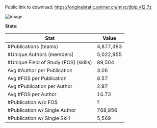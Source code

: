 Public link to download: https://originalstatic.aminer.cn/misc/dblp.v12.7z

![image](https://user-images.githubusercontent.com/8619934/144217360-00675fc0-da7e-42cb-8140-424a46fd7c98.png)

**Stats:**

|Stat| Value|
|-----|------|
|#Publications (teams)| 4,877,383|
|#Unique Authors (members) |5,022,955|
|#Unique Field of Study (FOS) (skills)|89,504|
|Avg #Author per Publication| 3.06|
|Avg #FOS per Publication|8.57|
|Avg #Publication per Author|2.97|
|Avg #FOS per Author|16.73|
|#Publication w/o FOS|?|
|#Publication w/ Single Author|768,956|
|#Publication w/ Single Skill|5,569|
